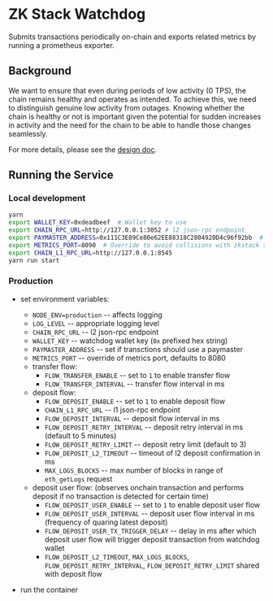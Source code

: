 # ZK Stack Watchdog
Submits transactions periodically on-chain and exports related metrics by
running a prometheus exporter.

## Background
We want to ensure that even during periods of low activity (0 TPS), the chain
remains healthy and operates as intended. To achieve this, we need to
distinguish genuine low activity from outages. Knowing whether the chain is
healthy or not is important given the potential for sudden increases in activity
and the need for the chain to be able to handle those changes seamlessly.

For more details, please see the [design doc](https://www.notion.so/matterlabs/Era-Watchdog-e7ff2347c1cc4a2fa69de08d36caef16?pvs=4).

## Running the Service

### Local development

```bash
yarn
export WALLET_KEY=0xdeadbeef  # Wallet key to use
export CHAIN_RPC_URL=http://127.0.0.1:3052 # l2 json-rpc endpoint
export PAYMASTER_ADDRESS=0x111C3E89Ce80e62EE88318C2804920D4c96f92bb  # if using paymaster for transactions
export METRICS_PORT=8090  # Override to avoid collisions with zkstack server
export CHAIN_L1_RPC_URL=http://127.0.0.1:8545
yarn run start
```

### Production

- set environment variables:
    - `NODE_ENV=production` -- affects logging
    - `LOG_LEVEL` -- appropriate logging level
    - `CHAIN_RPC_URL` -- l2 json-rpc endpoint
    - `WALLET_KEY` -- watchdog wallet key (`0x` prefixed hex string)
    - `PAYMASTER_ADDRESS` -- set if transctions should use a paymaster
    - `METRICS_PORT` -- override of metrics port, defaults to 8080
    - transfer flow:
        - `FLOW_TRANSFER_ENABLE` -- set to `1` to enable transfer flow
        - `FLOW_TRANSFER_INTERVAL` -- transfer flow interval in ms
    - deposit flow:
        - `FLOW_DEPOSIT_ENABLE` -- set to `1` to enable deposit flow
        - `CHAIN_L1_RPC_URL` -- l1 json-rpc endpoint
        - `FLOW_DEPOSIT_INTERVAL` -- deposit flow interval in ms
        - `FLOW_DEPOSIT_RETRY_INTERVAL` -- deposit retry interval in ms (default to 5 minutes)
        - `FLOW_DEPOSIT_RETRY_LIMIT` -- deposit retry limit (default to 3)
        - `FLOW_DEPOSIT_L2_TIMEOUT` -- timeout of l2 deposit confirmation in ms
        - `MAX_LOGS_BLOCKS` -- max number of blocks in range of `eth_getLogs` request
    - deposit user flow: (observes onchain transaction and performs deposit if no transaction is detected for certain time)
        - `FLOW_DEPOSIT_USER_ENABLE` -- set to `1` to enable deposit user flow
        - `FLOW_DEPOSIT_USER_INTERVAL` -- deposit user flow interval in ms (frequency of quaring latest deposit)
        - `FLOW_DEPOSIT_USER_TX_TRIGGER_DELAY` -- delay in ms after which deposit user flow will trigger deposit transaction from watchdog wallet
        - `FLOW_DEPOSIT_L2_TIMEOUT`, `MAX_LOGS_BLOCKS`, `FLOW_DEPOSIT_RETRY_INTERVAL`, `FLOW_DEPOSIT_RETRY_LIMIT` shared with deposit flow

- run the container